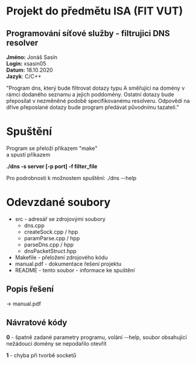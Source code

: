 # Projekt do předmětu ISA (FIT VUT)
## Programování síťové služby - filtrujici DNS resolver
**Jméno:** Jonáš Sasín  
**Login:** xsasin05  
**Datum:** 18.10.2020  
**Jazyk**: C/C++  

"Program dns, který bude filtrovat dotazy typu A směřující na domény v rámci dodaného seznamu a jejich poddomény. Ostatní dotazy bude přeposílat v nezměněné podobě specifikovanému resolveru. Odpovědi na dříve přeposlané dotazy bude program předávat původnímu tazateli."

# Spuštění
Program se přeloží příkazem "make"  
a spustí příkazem  
  
**./dns -s server [-p port] -f filter_file**
  
Pro podrobnosti k možnostem spuštění: ./dns --help

# Odevzdané soubory
* src - adresář se zdrojovými soubory
    * dns.cpp
    * createSock.cpp / hpp
    * paramParse.cpp / hpp
    * parseDns.cpp / hpp
    * dnsPacketStruct.hpp
* Makefile - přeložení zdrojového kódu
* manual.pdf - dokumentace řešení projektu
* README - tento soubor - informace ke spuštění  

## Popis řešení
-> manual.pdf

## Návratové kódy
**0** - špatně zadané parametry programu, volání --help, soubor obsahující nežádoucí domény se nepodařilo otevřít

**1** - chyba při tvorbě socketů
